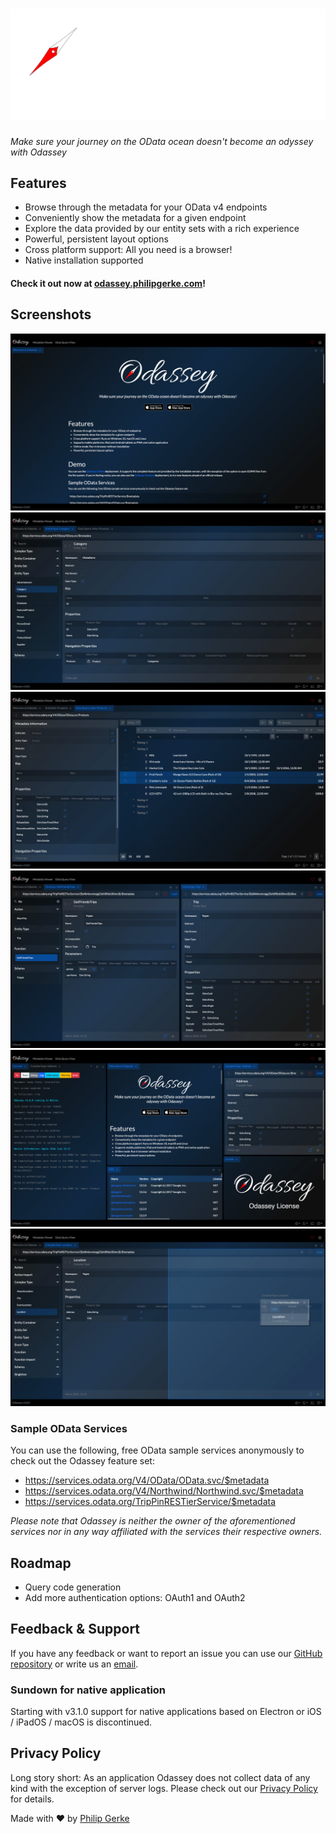# ![Odassey](images/logo.svg)

_Make sure your journey on the OData ocean doesn't become an odyssey with Odassey_

## Features

- Browse through the metadata for your OData v4 endpoints
- Conveniently show the metadata for a given endpoint
- Explore the data provided by our entity sets with a rich experience
- Powerful, persistent layout options
- Cross platform support: All you need is a browser!
- Native installation supported

#### Check it out now at [odassey.philipgerke.com](https://odassey.philipgerke.com)!

## Screenshots

![Welcome](images/screenshots/welcome.jpg)
![Metadata Viewer](images/screenshots/metadata.jpg)
![Query Data Viewer](images/screenshots/querydata.jpg)
![Detail View](images/screenshots/detail.jpg)
![Layout Options](images/screenshots/layout.jpg)
![Drag and Drop Layout](images/screenshots/dragndrop.jpg)

### Sample OData Services

You can use the following, free OData sample services anonymously to check out the Odassey feature set:

- https://services.odata.org/V4/OData/OData.svc/$metadata
- https://services.odata.org/V4/Northwind/Northwind.svc/$metadata
- https://services.odata.org/TripPinRESTierService/$metadata

_Please note that Odassey is neither the owner of the aforementioned services nor in any way affiliated with the services their respective owners._

## Roadmap

- Query code generation
- Add more authentication options: OAuth1 and OAuth2

## Feedback & Support

If you have any feedback or want to report an issue you can use our [GitHub repository](https://github.com/pgerke/get-odassey) or write us an [email](mailto:support@philipgerke.com).

### Sundown for native application

Starting with v3.1.0 support for native applications based on Electron or iOS / iPadOS / macOS is discontinued.

## Privacy Policy

Long story short: As an application Odassey does not collect data of any kind with the exception of server logs. Please check out our [Privacy Policy](https://privacy.philipgerke.com/) for details.

Made with ❤️ by [Philip Gerke](https://github.com/pgerke)
